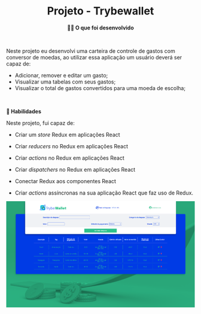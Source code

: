 <h1 align="center">Projeto - Trybewallet</h1>

<p align="center"><strong>👨‍💻 O que foi desenvolvido</strong></p><br />

Neste projeto eu desenvolvi uma carteira de controle de gastos com conversor de moedas, ao utilizar essa aplicação um usuário deverá ser capaz de:

- Adicionar, remover e editar um gasto;
- Visualizar uma tabelas com seus gastos;
- Visualizar o total de gastos convertidos para uma moeda de escolha;

<br />

<p><strong>📝 Habilidades</strong></p>

Neste projeto, fui capaz de:

- Criar um _store_ Redux em aplicações React

- Criar _reducers_ no Redux em aplicações React

- Criar _actions_ no Redux em aplicações React

- Criar _dispatchers_ no Redux em aplicações React

- Conectar Redux aos componentes React

- Criar _actions_ assíncronas na sua aplicação React que faz uso de Redux.

<p><img src="./Trybewallet.png" /></p>
